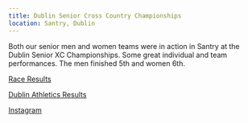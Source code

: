 ```yaml
---
title: Dublin Senior Cross Country Championships
location: Santry, Dublin
---
```


Both our senior men and women teams were in action in Santry at the Dublin Senior XC Championships. Some great individual and team performances. The men finished 5th and women 6th. 

<a href="/races/2021-10-31-Dublin-Senior-XC//" target="_blank" rel="noopener noreferrer">Race Results</a>

<a href="https://dublinathletics.com/attachments/article/601/Results%20Dublin%20XC%20Senior%20Men%20and%20Women%2031st%20Oct%202021.pdf" target="_blank" rel="noopener noreferrer">Dublin Athletics Results</a>

<a href="https://www.instagram.com/p/CVuo_a6M4cu/" target="_blank" rel="noopener noreferrer">Instagram</a>